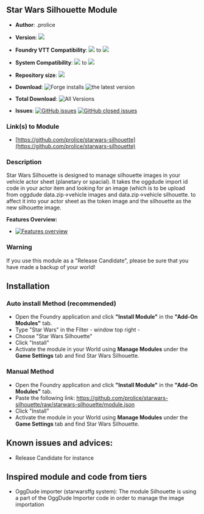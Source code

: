 
## Star Wars Silhouette Module

* **Author**: .prolice
* **Version**: ![](https://img.shields.io/github/v/release/prolice/starwars-silhouette?color=green&label=SW-Silhouette)
* **Foundry VTT Compatibility**: ![](https://img.shields.io/badge/Foundry-v10-informational) to ![](https://img.shields.io/badge/Foundry-v11.315-informational)

* **System Compatibility**: ![](https://img.shields.io/badge/Starwarsffg-v1.801-orange) to ![](https://img.shields.io/badge/Starwarsffg-v1.801-orange) 
* **Repository size**: ![](https://img.shields.io/github/repo-size/prolice/starwars-silhouette)
* **Download**: ![Forge installs](https://img.shields.io/badge/dynamic/json?label=Forge%20Installs&query=package.installs&suffix=%25&url=https%3A%2F%2Fforge-vtt.com%2Fapi%2Fbazaar%2Fpackage%2Fstarwars-silhouette)
				![the latest version](https://img.shields.io/github/downloads/prolice/starwars-silhouette/latest/total) 
				
* **Total Download**: ![All Versions](https://img.shields.io/github/downloads/prolice/starwars-silhouette/total) 
		
* **Issues**:
		[![GitHub issues](https://img.shields.io/github/issues/prolice/starwars-silhouette/bug.svg)](https://GitHub.com/prolice/starwars-silhouette/issues/)
		[![GitHub closed issues](https://img.shields.io/github/issues-closed-raw/prolice/starwars-silhouette/bug.svg)](https://GitHub.com/prolice/starwars-silhouette/issues-closed-raw/)
### Link(s) to Module
* [https://github.com/prolice/starwars-silhouette](https://github.com/prolice/starwars-silhouette)

### Description 
Star Wars Silhouette is designed to manage silhouette images in your vehicle actor sheet (planetary or spacial).
It takes the oggdude import id code in your actor item and looking for an image (which is to be upload from oggdude data.zip->vehicle images and data.zip->vehicle silhouette.
to affect it into your actor sheet as the token image and the silhouette as the new silhouette image.

**Features Overview:**
* [![Features overview](https://img.youtube.com/vi/l28kL0sw0fU/0.jpg)](https://youtu.be/l28kL0sw0fU)

### Warning
If you use this module as a "Release Candidate", please be sure that you have made a backup of your world!

## Installation
### Auto install Method (recommended)
* Open the Foundry application and click **"Install Module"** in the **"Add-On Modules"** tab.
* Type "Star Wars" in the Filter - window top right - 
* Choose "Star Wars Silhouette"
* Click "Install"
* Activate the module in your World using **Manage Modules** under the **Game Settings** tab and find Star Wars Silhouette.

### Manual Method
* Open the Foundry application and click **"Install Module"** in the **"Add-On Modules"** tab.
* Paste the following link: https://github.com/prolice/starwars-silhouette/raw/starwars-silhouette/module.json
* Click "Install" 
* Activate the module in your World using **Manage Modules** under the **Game Settings** tab and find Star Wars Silhouette.

## Known issues and advices:
* Release Candidate for instance

## Inspired module and code from tiers
* OggDude importer (starwarsffg system): The module Silhouette is using a part of the OggDude Importer code in order to manage the image importation

